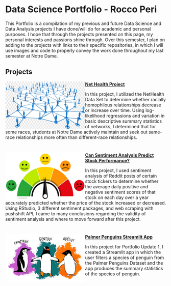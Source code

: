 # Data Science Portfolio - Rocco Peri
This Portfolio is a compilation of my previous and future Data Science and Data Analysis projects I have done/will do for academic and personal purposes. I hope that through the projects presented on this page, my personal interests and passions shine through. Over this semester, I plan on adding to the projects with links to their specific repositories, in which I will use images and code to properly convey the work done throughout my last semester at Notre Dame. 

## Projects

<img align="left" width="250" height="150" src="https://github.com/roccoperi/PERI-Data-Science-Portfolio/blob/main/networks.png"> **[Net Health Project](https://github.com/roccoperi/Net-Health-Project)**

In this project, I utilized the NetHealth Data Set to determine whether racially homophilous relationships decrease or increase over time. Using log-likelihood regressions and variation in basic descriptive summary statistics of networks, I determined that for some races, students at Notre Dame actively maintain and seek out same-race relationships more often than different-race relationships. 

#

<img align="left" width="250" height="150" src="https://github.com/roccoperi/PERI-Data-Science-Portfolio/blob/main/sentiment.webp"> **[Can Sentiment Analysis Predict Stock Performance?](https://github.com/roccoperi/Reddit-Sentiment-Analysis-For-Modeling-Stock-Performance)**

In this project, I used sentiment analysis of Reddit posts of certain stock tickers to determine whether the average daily positive and negative sentiment scores of that stock on each day over a year accurately predicted whether the price of the stock increased or decreased. Using RStudio, 3 different sentiment packages, and web scraping with pushshift API, I came to many conclusions regarding the validity of sentiment analysis and where to move forward after this project.

#
<img align="left" width="250" height="150" src="https://github.com/roccoperi/PERI-Data-Science-Portfolio/blob/main/penguins.jpg"> **[Palmer Penguins Streamlit App](https://github.com/roccoperi/PERI-Data-Science-Portfolio/tree/main/basic-streamlit-app)**

In this project for Portfolio Update 1, I created a Streamlit app in which the user filters a species of penguin from the Palmer Penguins Dataset and the app produces the summary statistics of the species of penguin. 


